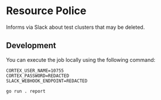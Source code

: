 # Resource Police

Informs via Slack about test clusters that may be deleted.

## Development

You can execute the job locally using the following command:

```nohighlight
CORTEX_USER_NAME=10755
CORTEX_PASSWORD=REDACTED
SLACK_WEBHOOK_ENDPOINT=REDACTED

go run . report
```
